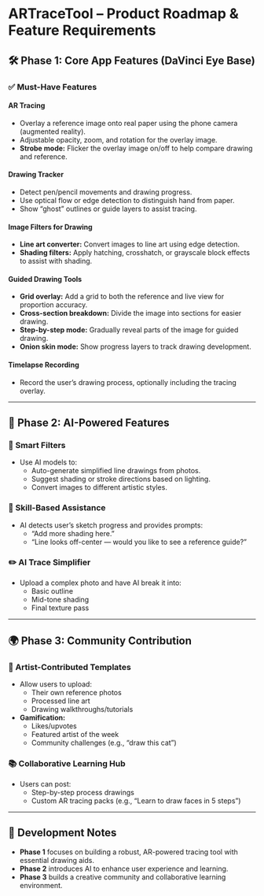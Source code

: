 # ARTraceTool – Product Roadmap & Feature Requirements

## 🛠️ Phase 1: Core App Features (DaVinci Eye Base)

### ✅ Must-Have Features

#### **AR Tracing**
- Overlay a reference image onto real paper using the phone camera (augmented reality).
- Adjustable opacity, zoom, and rotation for the overlay image.
- **Strobe mode:** Flicker the overlay image on/off to help compare drawing and reference.

#### **Drawing Tracker**
- Detect pen/pencil movements and drawing progress.
- Use optical flow or edge detection to distinguish hand from paper.
- Show “ghost” outlines or guide layers to assist tracing.

#### **Image Filters for Drawing**
- **Line art converter:** Convert images to line art using edge detection.
- **Shading filters:** Apply hatching, crosshatch, or grayscale block effects to assist with shading.

#### **Guided Drawing Tools**
- **Grid overlay:** Add a grid to both the reference and live view for proportion accuracy.
- **Cross-section breakdown:** Divide the image into sections for easier drawing.
- **Step-by-step mode:** Gradually reveal parts of the image for guided drawing.
- **Onion skin mode:** Show progress layers to track drawing development.

#### **Timelapse Recording**
- Record the user’s drawing process, optionally including the tracing overlay.

---

## 🤖 Phase 2: AI-Powered Features

### 🎨 Smart Filters
- Use AI models to:
  - Auto-generate simplified line drawings from photos.
  - Suggest shading or stroke directions based on lighting.
  - Convert images to different artistic styles.

### 🧠 Skill-Based Assistance
- AI detects user’s sketch progress and provides prompts:
  - “Add more shading here.”
  - “Line looks off-center — would you like to see a reference guide?”

### ✏️ AI Trace Simplifier
- Upload a complex photo and have AI break it into:
  - Basic outline
  - Mid-tone shading
  - Final texture pass

---

## 🌍 Phase 3: Community Contribution

### 👥 Artist-Contributed Templates
- Allow users to upload:
  - Their own reference photos
  - Processed line art
  - Drawing walkthroughs/tutorials
- **Gamification:**
  - Likes/upvotes
  - Featured artist of the week
  - Community challenges (e.g., “draw this cat”)

### 📚 Collaborative Learning Hub
- Users can post:
  - Step-by-step process drawings
  - Custom AR tracing packs (e.g., “Learn to draw faces in 5 steps”)

---

## 📅 Development Notes

- **Phase 1** focuses on building a robust, AR-powered tracing tool with essential drawing aids.
- **Phase 2** introduces AI to enhance user experience and learning.
- **Phase 3** builds a creative community and collaborative learning environment. 